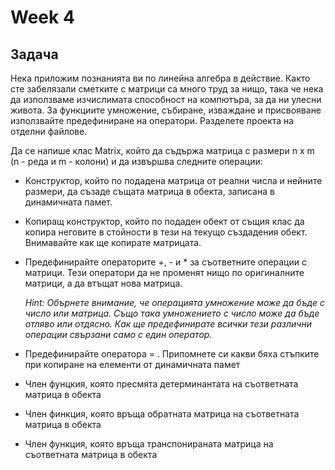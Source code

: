 # Week 4

## Задача 

Нека приложим познанията ви по линейна алгебра в действие. Както сте забелязали сметките с матрици са много труд за нищо, така че нека да използваме изчислимата способност на компютъра, за да ни улесни живота. За функциите умножение, събиране, изваждане и присвояване използвайте предефиниране на оператори. Разделете проекта на отделни файлове.

Да се напише клас Matrix, който да съдържа матрица с размери n x m (n - реда и m - колони) и да извършва следните операции:

* Конструктор, който по подадена матрица от реални числа и нейните размери, да съзаде същата матрица в обекта, записана в динамичната памет.
* Копиращ конструктор, който по подаден обект от същия клас да копира неговите в стойности в тези на текущо създадения обект. Внимавайте как ще копирате матрицата.
* Предефинирайте операторите +, - и * за съответните операции с матрици. Тези оператори да не променят нищо по оригиналните матрици, а да втъщат нова матрица. 
        
    *Hint: Обърнете внимание, че операцията умножение може да бъде с число или матрица. Също така умножението с число може да бъде отляво или отдясно. Как ще предефинирате всички тези различни операции свързани само с един оператор.*
* Предефинирайте оператора = . Припомнете си какви бяха стъпките при копиране на елементи от динамичната памет
* Член фунцкия, която пресмята детерминантата на съответната матрица в обекта
* Член финкция, която връща обратната матрица на съответната матрица в обекта
* Член функция, която връща транспонираната матрица на съответната матрица в обекта